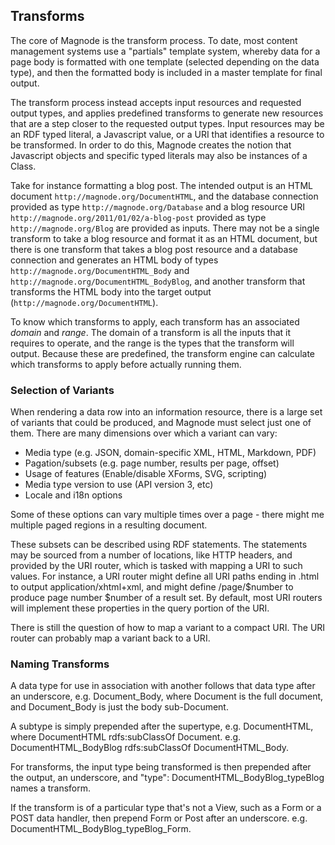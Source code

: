 ## Transforms

The core of Magnode is the transform process. To date, most content management systems use a "partials" template system, whereby data for a page body is formatted with one template (selected depending on the data type), and then the formatted body is included in a master template for final output.

The transform process instead accepts input resources and requested output types, and applies predefined transforms to generate new resources that are a step closer to the requested output types. Input resources may be an RDF typed literal, a Javascript value, or a URI that identifies a resource to be transformed. In order to do this, Magnode creates the notion that Javascript objects and specific typed literals may also be instances of a Class.

Take for instance formatting a blog post. The intended output is an HTML document `http://magnode.org/DocumentHTML`, and the database connection provided as type `http://magnode.org/Database` and a blog resource URI `http://magnode.org/2011/01/02/a-blog-post` provided as type `http://magnode.org/Blog` are provided as inputs. There may not be a single transform to take a blog resource and format it as an HTML document, but there is one transform that takes a blog post resource and a database connection and generates an HTML body of types `http://magnode.org/DocumentHTML_Body` and `http://magnode.org/DocumentHTML_BodyBlog`, and another transform that transforms the HTML body into the target output (`http://magnode.org/DocumentHTML`).

To know which transforms to apply, each transform has an associated _domain_ and _range_. The domain of a transform is all the inputs that it requires to operate, and the range is the types that the transform will output. Because these are predefined, the transform engine can calculate which transforms to apply before actually running them.


### Selection of Variants

When rendering a data row into an information resource, there is a large set of variants that could be produced, and Magnode must select just one of them. There are many dimensions over which a variant can vary:

* Media type (e.g. JSON, domain-specific XML, HTML, Markdown, PDF)
* Pagation/subsets (e.g. page number, results per page, offset)
* Usage of features (Enable/disable XForms, SVG, scripting)
* Media type version to use (API version 3, etc)
* Locale and i18n options

Some of these options can vary multiple times over a page - there might me multiple paged regions in a resulting document.

These subsets can be described using RDF statements. The statements may be sourced from a number of locations, like HTTP headers, and provided by the URI router, which is tasked with mapping a URI to such values. For instance, a URI router might define all URI paths ending in .html to output application/xhtml+xml, and might define /page/$number to produce page number $number of a result set. By default, most URI routers will implement these properties in the query portion of the URI.

There is still the question of how to map a variant to a compact URI. The URI router can probably map a variant back to a URI.


### Naming Transforms

A data type for use in association with another follows that data type after an underscore, e.g. Document\_Body, where Document is the full document, and Document\_Body is just the body sub-Document.

A subtype is simply prepended after the supertype, e.g. DocumentHTML, where DocumentHTML rdfs:subClassOf Document. e.g. DocumentHTML\_BodyBlog rdfs:subClassOf DocumentHTML\_Body.

For transforms, the input type being transformed is then prepended after the output, an underscore, and "type": DocumentHTML\_BodyBlog\_typeBlog names a transform.

If the transform is of a particular type that's not a View, such as a Form or a POST data handler, then prepend Form or Post after an underscore. e.g. DocumentHTML\_BodyBlog\_typeBlog\_Form.
